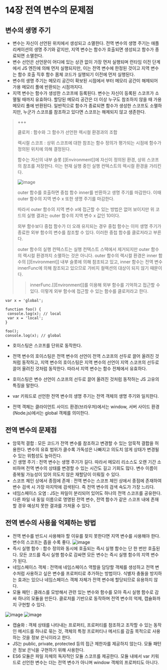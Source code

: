 14장 전역 변수의 문제점
========

변수의 생명 주기
---
- 변수는 자신이 선언된 위치에서 생성되고 소멸한다. 전역 변수의 생명 주기는 애플리케이션의 생명 주기와 같지만, 지역 변수는 함수가 호출되면 생성되고 함수가 종료되면 소멸한다.
- 변수 선언은 선언문이 어디에 있는 상관 없이 가장 먼저 실행되며 런타임 이전 단계에서 JS 엔진에 의해 먼저 실행되지만, 이는 전역 변수에 한정된 것이고 지역 변수는 함수 호출 직후 함수 몸체 코드가 실행되기 이전에 먼저 실행된다.
- 변수의 생명 주기는 메모리 공간이 확보된 시점에서 부터 메모리 공간이 해제되어 가용 메모리 풀에 반환되는 시점까지다.
- 지역 변수는 함수가 생성한 스코프에 등록된다. 변수는 자신이 등록된 스코프가 소멸될 때까지 유효하다. 할당된 메모리 공간은 더 이상 누구도 참조하지 않을 때 가용 메모리 풀에 반환된다. 일반적으로 함수가 종료되면 함수가 생성한 스코프도 소멸하지만, 누군가 스코프를 참조하고 있다면 스코프는 해제되지 않고 생존한다.

>  +++
> 
>  클로저 : 함수와 그 함수가 선언한 렉시컬 환경과의 조합
>  
>  렉시컬 스코프 : 상위 스코프에 대한 참조는 함수 정의가 평가되는 시점에 함수가 정의된 위치에 의해 결정된다.
>  
>  함수는 자신의 내부 슬롯 [[Environment]]에 자신이 정의된 환경, 상위 스코프의 참조를 저장한다. 이는 현재 실행 중인 실행 컨텍스트의 렉시컬 환경을 가리킨다.
>
>  ![image](https://github.com/houony/Javascript-Deep-Dive-Study/assets/99787274/97045660-a122-4380-9607-572ff4623a4f)
>
>  outer 함수를 호출하면 중첩 함수 inner를 반환하고 생명 주기를 마감한다. 이때 outer 함수의 지역 변수 x 또한 생명 주기를 마감한다.
>
>  따라서 outer 함수의 지역 변수 x에 접근할 수 있는 방법은 없어 보이지만 위 코드의 실행 결과는 outer 함수의 지역 변수 x 값인 10이다.
>
>  외부 함수보다 중첩 함수가 더 오래 유지되는 경우 중첩 함수는 이미 생명 주기가 종료한 외부 함수의 변수를 참조할 수 있다. 이러한 중첩 함수를 클로저라고 부른다.
>
>  outer 함수의 실행 컨텍스트는 실행 컨텍스트 스택에서 제거되지만 outer 함수의 렉시컬 환경까지 소멸하는 것은 아니다. outer 함수의 렉시컬 환경은 inner 함수의 [[Environment]] 내부 슬롯에 의해 참조되고 있고, inner 함수는 전역 변수 innerFunc에 의해 참조되고 있으므로 가비지 컬렉션의 대상이 되지 않기 때문이다.
>
> >   innerFunc.[[Environment]]를 이용해 외부 함수를 기억하고 접근할 수 있다. 이렇게 외부 함수에 접근할 수 있는 함수를 클로저라고 한다.

   ```
  var x = 'global';

  function foo() {
    console.log(x); // local
    var x = 'local';
  }

  foo();
  console.log(x); // global
  ```
- 호이스팅은 스코프를 단위로 동작한다.
- 전역 변수의 호이스팅은 전역 변수의 선언이 전역 스코프의 선두로 끌어 올려진 것처럼 동작하고, 지역 변수의 호이스팅은 지역 변수의 선언이 지역 스코프의 선두로 끌어 올려진 것처럼 동작한다. 따라서 지역 변수는 함수 전체에서 유효하다.
- 호이스팅은 변수 선언이 스코프의 선두로 끌어 올려진 것처럼 동작하는 JS 고유의 특징을 말한다.

- var 키워드로 선언한 전역 변수의 생명 주기는 전역 객체의 생명 주기와 일치한다.
- 전역 객체는 클라이언트 사이드 환경(브라우저)에서는 window, 서버 사이드 환경(Node.js)에서는 global 객체를 의미한다.

전역 변수의 문제점
---
- 암묵적 결합 : 모든 코드가 전역 변수를 참조하고 변경할 수 있는 암묵적 결합을 허용한다. 변수의 유효 범위가 클수록 가독성은 나빠지고 의도치 않게 상태가 변경될 수 있는 위험성도 높아진다.
- 긴 생명 주기 : 전역 변수는 생명 주기가 길다. 따라서 메모리 리소스도 오랜 기간 소비하며 전역 변수의 상태를 변경할 수 있는 시간도 길고 기회도 많다. 변수 이름이 중복될 가능성이 있어 의도치 않은 재할당이 이뤄질 수 있다.
- 스코프 체인 상에서 종점에 존재 : 전역 변수는 스코프 체인 상에서 종점에 존재하여 변수 검색 시 가장 마지막에 검색된다. 즉 전역 변수의 검색 속도가 가장 느리다.
- 네임스페이스 오염 : JS는 파일이 분리되어 있어도 하나의 전역 스코프를 공유한다. 다른 파일 내 동일 이름으로 명명된 전역 변수, 전역 함수가 같은 스코프 내에 존재할 경우 예상치 못한 결과를 가져올 수 있다.

전역 변수의 사용을 억제하는 방법
---
- 전역 변수를 반드시 사용해야 할 이유를 찾지 못한다면 지역 변수를 사용해야 한다. 변수의 스코프는 좁을 수록 좋다.
![image](https://github.com/houony/Javascript-Deep-Dive-Study/assets/99787274/26c9d789-776f-439a-a7b9-372311e7249a)
- 즉시 실행 함수 : 함수 정의와 동시에 호출되는 즉시 실행 함수는 단 한 번만 호출된다. 모든 코드를 즉시 실행 함수로 감싸면 모든 변수는 즉시 실행 함수의 지역 변수가 된다.
- 네임스페이스 객체 : 전역에 네임스페이스 역할을 담당할 객체를 생성하고 전역 변수처럼 사용하고 싶은 변수를 프로퍼티로 추가하는 방법이다. 식별자 충돌을 방지하는 효과는 있으나 네임스페이스 객체 자체가 전역 변수에 할당되므로 유용하지 않다.
- 모듈 패턴 : 클래스를 모방해서 관련 있는 변수와 함수를 모아 즉시 실행 함수로 감싸 하나의 모듈을 만든다. 클로저를 기반으로 동작하며 전역 변수의 억제, 캡슐화까지 구현할 수 있다.

![image](https://github.com/houony/Javascript-Deep-Dive-Study/assets/99787274/9f84a26b-9940-4f1f-aa60-c3bb7c2403c3)
![image](https://github.com/houony/Javascript-Deep-Dive-Study/assets/99787274/7fa2d280-a203-4acd-94f3-afc51b008d47)
  - 캡슐화 : 객체 상태를 나타내는 프로퍼티, 프로퍼티를 참조하고 조작할 수 있는 동작인 메서드를 하나로 묶는 것, 객체의 특정 프로퍼티나 메서드를 감출 목적으로 사용하는 것을 정보 은닉이라고 한다.
  - JS는 public, private, protected 등의 접근 제한자를 제공하지 않는다. 모듈 패턴은 정보 은닉을 구현하기 위해 사용한다.
- ES6 모듈은 파일 자체의 독자적인 모듈 스코프를 제공한다. 모듈 내에서 var 키워드로 선언한 변수는 더는 전역 변수가 아니며 window 객체의 프로퍼티도 아니다.
